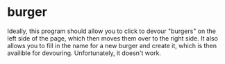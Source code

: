 # burger
Ideally, this program should allow you to click to devour "burgers" on the left side of the page, which then moves them over to the right side.  It also allows you to fill in the name for a new burger and create it, which is then availible for devouring. Unfortunately, it doesn't work.
